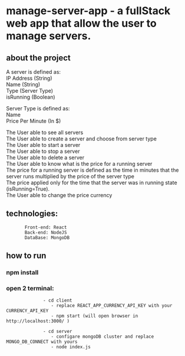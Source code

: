 # manage-server-app - a fullStack web app that allow the user to manage servers.

## about the project

A server is defined as:  
IP Address (String)  
Name (String)  
Type (Server Type)  
isRunning (Boolean)  

Server Type is defined as:  
Name  
Price Per Minute (In $)  

The User able to see all servers  
The User able to create a server and choose from server type  
The User able to start a server  
The User able to stop a server  
The User able to delete a server  
The User able to know what is the price for a running server  
The price for a running server is defined as the time in minutes that the server runs
multiplied by the price of the server type  
The price applied only for the time that the server was in running state
(isRunning=True).  
The User able to change the price currency  

## technologies:    
           Front-end: React    
           Back-end: NodeJS  
           DataBase: MongoDB


## how to run
### npm install  
### open 2 terminal:         
                  - cd client  
                     - replace REACT_APP_CURRENCY_API_KEY with your CURRENCY_API_KEY  
                     - npm start (will open browser in http://localhost:3000/ )
                    
                  - cd server  
                     - configare mongoDB cluster and replace MONGO_DB_CONNECT with yours
                     - node index.js       

